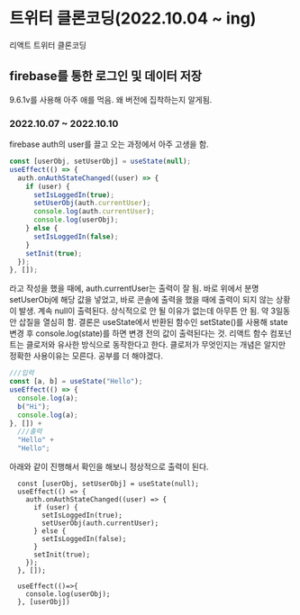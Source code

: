 # 트위터 클론코딩(2022.10.04 ~ ing)

리액트 트위터 클론코딩

## firebase를 통한 로그인 및 데이터 저장

9.6.1v를 사용해 아주 애를 먹음. 왜 버전에 집착하는지 알게됨.

### 2022.10.07 ~ 2022.10.10

firebase auth의 user를 끌고 오는 과정에서 아주 고생을 함.

```javascript
const [userObj, setUserObj] = useState(null);
useEffect(() => {
  auth.onAuthStateChanged((user) => {
    if (user) {
      setIsLoggedIn(true);
      setUserObj(auth.currentUser);
      console.log(auth.currentUser);
      console.log(userObj);
    } else {
      setIsLoggedIn(false);
    }
    setInit(true);
  });
}, []);
```

라고 작성을 했을 때에, auth.currentUser는 출력이 잘 됨.
바로 위에서 분명 setUserObj에 해당 값을 넣었고, 바로 콘솔에 출력을 했을 때에 출력이 되지 않는 상황이 발생. 계속 null이 출력된다.
상식적으로 안 될 이유가 없는데 아무튼 안 됨. 약 3일동안 삽질을 열심히 함.
결론은 useState에서 반환된 함수인 setState()를 사용해 state 변경 후 console.log(state)를 하면 변경 전의 값이 출력된다는 것.
리액트 함수 컴포넌트는 클로저와 유사한 방식으로 동작한다고 한다.
클로저가 무엇인지는 개념은 알지만 정확한 사용이유는 모른다.
공부를 더 해야겠다.

```javascript
///입력
const [a, b] = useState("Hello");
useEffect(() => {
  console.log(a);
  b("Hi");
  console.log(a);
}, []) +
  ///출력
  "Hello" +
  "Hello";
```

아래와 같이 진행해서 확인을 해보니 정상적으로 출력이 된다.

```
  const [userObj, setUserObj] = useState(null);
  useEffect(() => {
    auth.onAuthStateChanged((user) => {
      if (user) {
        setIsLoggedIn(true);
        setUserObj(auth.currentUser);
      } else {
        setIsLoggedIn(false);
      }
      setInit(true);
    });
  }, []);

  useEffect(()=>{
    console.log(userObj);
  }, [userObj])
```
